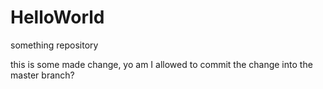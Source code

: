 # HelloWorld
something repository

this is some made change, yo
am I allowed to commit the change into the master branch?
